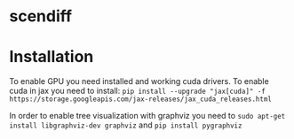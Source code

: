 # scendiff

# Installation
To enable GPU you need installed and working cuda drivers. To enable cuda in jax you need to install:
`pip install --upgrade "jax[cuda]" -f https://storage.googleapis.com/jax-releases/jax_cuda_releases.html`

In order to enable tree visualization with graphviz you need to
`sudo apt-get install libgraphviz-dev graphviz`
and
`pip install pygraphviz`